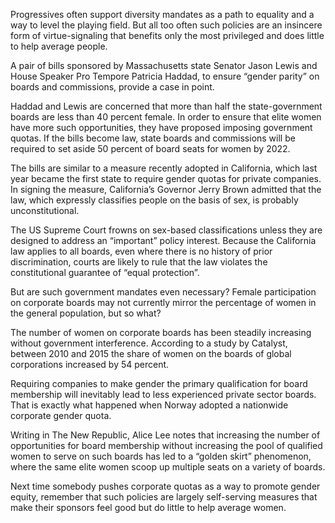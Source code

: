 Progressives often support diversity mandates as a path to equality and a way to level the playing field. But all too often such policies are an insincere form of virtue-signaling that benefits only the most privileged and does little to help average people. 

A pair of bills sponsored by Massachusetts state Senator Jason Lewis and House Speaker Pro Tempore Patricia Haddad, to ensure “gender parity” on boards and commissions, provide a case in point. 

Haddad and Lewis are concerned that more than half the state-government boards are less than 40 percent female. In order to ensure that elite women have more such opportunities, they have proposed imposing government quotas. If the bills become law, state boards and commissions will be required to set aside 50 percent of board seats for women by 2022. 

The bills are similar to a measure recently adopted in California, which last year became the first state to require gender quotas for private companies. In signing the measure, California’s Governor Jerry Brown admitted that the law, which expressly classifies people on the basis of sex, is probably unconstitutional. 

The US Supreme Court frowns on sex-based classifications unless they are designed to address an “important” policy interest. Because the California law applies to all boards, even where there is no history of prior discrimination, courts are likely to rule that the law violates the constitutional guarantee of “equal protection”. 

But are such government mandates even necessary? Female participation on corporate boards may not currently mirror the percentage of women in the general population, but so what? 

The number of women on corporate boards has been steadily increasing without government interference. According to a study by Catalyst, between 2010 and 2015 the share of women on the boards of global corporations increased by 54 percent. 

Requiring companies to make gender the primary qualification for board membership will inevitably lead to less experienced private sector boards. That is exactly what happened when Norway adopted a nationwide corporate gender quota. 

Writing in The New Republic, Alice Lee notes that increasing the number of opportunities for board membership without increasing the pool of qualified women to serve on such boards has led to a “golden skirt” phenomenon, where the same elite women scoop up multiple seats on a variety of boards. 

Next time somebody pushes corporate quotas as a way to promote gender equity, remember that such policies are largely self-serving measures that make their sponsors feel good but do little to help average women.
